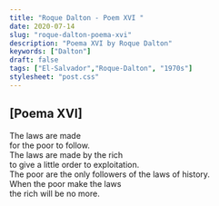 ```yaml
---
title: "Roque Dalton - Poem XVI "
date: 2020-07-14
slug: "roque-dalton-poema-xvi"
description: "Poema XVI by Roque Dalton"
keywords: ["Dalton"]
draft: false
tags: ["El-Salvador","Roque-Dalton", "1970s"]
stylesheet: "post.css"
---
```


## **[Poema XVI]**

The laws are made   
for the poor to follow.    
The laws are made by the rich    
to give a little order to exploitation.    
The poor are the only followers of the laws of history.  
When the poor make the laws    
the rich will be no more.  